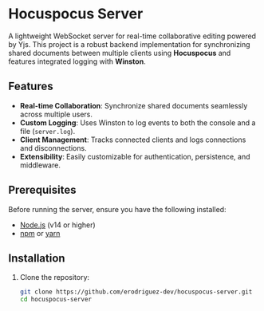 # Hocuspocus Server

A lightweight WebSocket server for real-time collaborative editing powered by Yjs. This project is a robust backend implementation for synchronizing shared documents between multiple clients using **Hocuspocus** and features integrated logging with **Winston**.

## Features

- **Real-time Collaboration**: Synchronize shared documents seamlessly across multiple users.
- **Custom Logging**: Uses Winston to log events to both the console and a file (`server.log`).
- **Client Management**: Tracks connected clients and logs connections and disconnections.
- **Extensibility**: Easily customizable for authentication, persistence, and middleware.

## Prerequisites

Before running the server, ensure you have the following installed:
- [Node.js](https://nodejs.org/) (v14 or higher)
- [npm](https://www.npmjs.com/) or [yarn](https://yarnpkg.com/)

## Installation

1. Clone the repository:
   ```bash
   git clone https://github.com/erodriguez-dev/hocuspocus-server.git
   cd hocuspocus-server
